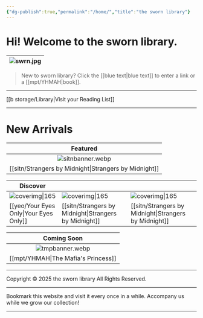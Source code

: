 ```yaml
---
{"dg-publish":true,"permalink":"/home/","title":"the sworn library"}
---
```


# Hi! Welcome to the sworn library.

| ![swrn.jpg](/img/user/b%20storage/swrn.jpg) |
| :-----------: |

> New to sworn library?
Click the [[blue text\|blue text]] to enter a link or a [[mpt/YHMAH\|book]].

***

[[b storage/Library\|Visit your Reading List]]

***
# New Arrivals

|            Featured             |
| :-----------------------------: |
|      ![sitnbanner.webp](/img/user/sitn/sitnbanner.webp)       |
| [[sitn/Strangers by Midnight\|Strangers by Midnight]] |

| Discover                           |                                                  |                                                  |
| ---------------------------------- | ------------------------------------------------ | ------------------------------------------------ |
| ![coverimg\|165](/img/user/yeo/yeostorage/yeocover.webp)    | ![coverimg\|165](/img/user/sitn/sitncover.webp)                 | ![coverimg\|165](/img/user/sitn/sitncover.webp)                 |
| [[yeo/Your Eyes Only\|Your Eyes Only]] | [[sitn/Strangers by Midnight\|Strangers by Midnight]] | [[sitn/Strangers by Midnight\|Strangers by Midnight]] |

|           Coming Soon           |
| :-----------------------------: |
|       ![tmpbanner.webp](/img/user/b%20storage/a%20storage/tmpbanner.webp)       |
| [[mpt/YHMAH\|The Mafia's Princess]] |

---
Copyright © 2025 the sworn library
All Rights Reserved.

***

Bookmark this website and visit it every once in a while. Accompany us while we grow our collection!

***

<script src="https://starryxoxo.github.io/treeajmgar/src/helpers/dynamictable.js"></script>
<script src="https://starryxoxo.github.io/treeajmgar/src/helpers/protect-images.js"></script>